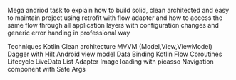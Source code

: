 Mega andriod task to explain how to build solid, clean architected and easy to maintain project using
retrofit with flow adapter and how to access the same flow through all application layers
with configuration changes and generic error handing in professional way

Techniques
Kotlin
Clean architecture
MVVM (Model,View,ViewModel)
Dagger with Hilt
Android view model
Data Binding
Kotlin Flow
Coroutines
Lifecycle
LiveData
List Adapter
Image loading with picasso
Navigation component with Safe Args
